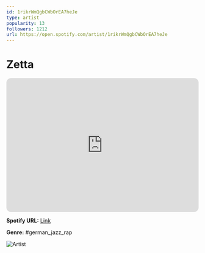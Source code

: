 ```yaml
---
id: 1rikrWmQgbCWbOrEA7heJe
type: artist
popularity: 13
followers: 1212
url: https://open.spotify.com/artist/1rikrWmQgbCWbOrEA7heJe
---
```

# Zetta

<iframe style="border-radius:12px" src="https://open.spotify.com/embed/artist/1rikrWmQgbCWbOrEA7heJe" width="100%" height="352" frameBorder="0" allowfullscreen="" allow="autoplay; clipboard-write; encrypted-media; fullscreen; picture-in-picture" loading="lazy"></iframe>

**Spotify URL:** [Link](https://open.spotify.com/artist/1rikrWmQgbCWbOrEA7heJe)

**Genre:**  #german_jazz_rap

![Artist](https://i.scdn.co/image/ab6761610000e5eb083460829863fe48ac29de13)
